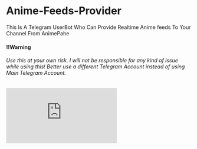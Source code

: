 # Anime-Feeds-Provider
This Is A Telegram UserBot Who Can Provide Realtime Anime feeds To Your Channel From AnimePahe
<h4>‼️Warning</h4>
<h6>Use this at your own risk. I will not be responsible for any kind of issue while using this! Better use a different Telegram Account instead of using Main Telegram Account.</h6>
<embed align="center" src="https://telegra.ph/file/8eaa3de9369c326212c88.mp4">
